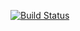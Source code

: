 [![Build Status](https://b306-111-68-25-162.ngrok-free.app/api/badges/akhlaqkhan26/dotnet-test/status.svg)](https://b306-111-68-25-162.ngrok-free.app/akhlaqkhan26/dotnet-test)